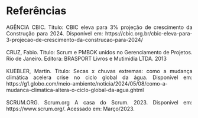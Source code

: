 # Referências
<div align="justify">
AGÊNCIA CBIC. Titulo: CBIC eleva para 3% projeção de crescimento da Construção para 2024. Disponível em: https://cbic.org.br/cbic-eleva-para-3-projecao-de-crescimento-da-construcao-para-2024/
<br><br>
CRUZ, Fabio. Titulo: Scrum e PMBOK unidos no Gerenciamento de Projetos. Rio de Janeiro. Editora: BRASPORT Livros e Mutimidia LTDA. 2013
<br/><br/>
KUEBLER, Martin. Titulo: Secas x chuvas extremas: como a mudança climática acelera crise no ciclo global da água. Disponível em: https://g1.globo.com/meio-ambiente/noticia/2024/05/08/como-a-mudanca-climatica-altera-o-ciclo-global-da-agua.ghtml
<br/><br/>
SCRUM.ORG. Scrum.org A casa do Scrum. 2023. Disponivel em: https://www.scrum.org/. Acessado em: Março/2023.
<br/>
</div>
